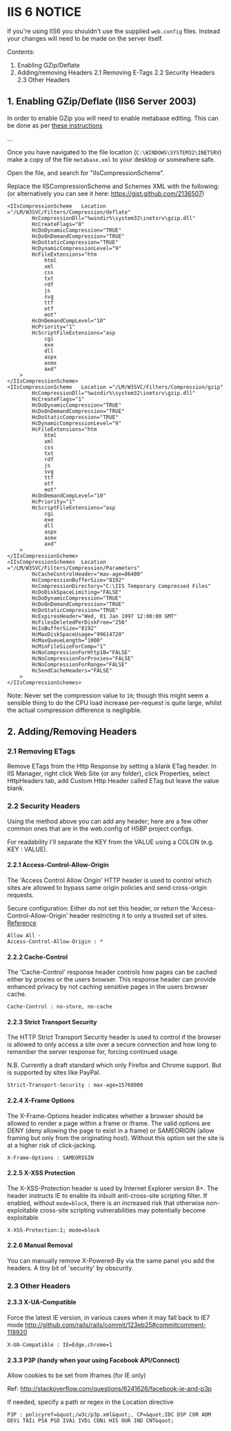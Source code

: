 # IIS 6 NOTICE

If you're using IIS6 you shouldn't use the supplied `web.config` files.
Instead your changes will need to be made on the server itself.

Contents:

1. Enabling GZip/Deflate
2. Adding/removing Headers
2.1 Removing E-Tags
2.2 Security Headers
2.3 Other Headers


## 1. Enabling GZip/Deflate (IIS6 Server 2003)

In order to enable GZip you will need to enable metabase editing. This can be
done as per [these
instructions](http://www.microsoft.com/technet/prodtechnol/WindowsServer2003/Library/IIS/1d1e5de4-fd63-40cd-bc5d-c20521548eed.mspx?mfr=true)

...

Once you have navigated to the file location (`C:\WINDOWS\SYSTEM32\INETSRV`)
make a copy of the file `metabase.xml` to your desktop or somewhere safe.

Open the file, and search for "IIsCompressionScheme".

Replace the IISCompressionScheme and Schemes XML with the following: (or
alternatively you can see it here: https://gist.github.com/2136507)

```
<IIsCompressionScheme   Location ="/LM/W3SVC/Filters/Compression/deflate"
        HcCompressionDll="%windir%\system32\inetsrv\gzip.dll"
        HcCreateFlags="0"
        HcDoDynamicCompression="TRUE"
        HcDoOnDemandCompression="TRUE"
        HcDoStaticCompression="TRUE"
        HcDynamicCompressionLevel="9"
        HcFileExtensions="htm
            html
            xml
            css
            txt
            rdf
            js
            svg
            ttf
            otf
            eot"
        HcOnDemandCompLevel="10"
        HcPriority="1"
        HcScriptFileExtensions="asp
            cgi
            exe
            dll
            aspx
            asmx
            axd"
    >
</IIsCompressionScheme>
<IIsCompressionScheme   Location ="/LM/W3SVC/Filters/Compression/gzip"
        HcCompressionDll="%windir%\system32\inetsrv\gzip.dll"
        HcCreateFlags="1"
        HcDoDynamicCompression="TRUE"
        HcDoOnDemandCompression="TRUE"
        HcDoStaticCompression="TRUE"
        HcDynamicCompressionLevel="9"
        HcFileExtensions="htm
            html
            xml
            css
            txt
            rdf
            js
            svg
            ttf
            otf
            eot"
        HcOnDemandCompLevel="10"
        HcPriority="1"
        HcScriptFileExtensions="asp
            cgi
            exe
            dll
            aspx
            asmx
            axd"
    >
</IIsCompressionScheme>
<IIsCompressionSchemes  Location ="/LM/W3SVC/Filters/Compression/Parameters"
        HcCacheControlHeader="max-age=86400"
        HcCompressionBufferSize="8192"
        HcCompressionDirectory="C:\IIS Temporary Compressed Files"
        HcDoDiskSpaceLimiting="FALSE"
        HcDoDynamicCompression="TRUE"
        HcDoOnDemandCompression="TRUE"
        HcDoStaticCompression="TRUE"
        HcExpiresHeader="Wed, 01 Jan 1997 12:00:00 GMT"
        HcFilesDeletedPerDiskFree="256"
        HcIoBufferSize="8192"
        HcMaxDiskSpaceUsage="99614720"
        HcMaxQueueLength="1000"
        HcMinFileSizeForComp="1"
        HcNoCompressionForHttp10="FALSE"
        HcNoCompressionForProxies="FALSE"
        HcNoCompressionForRange="FALSE"
        HcSendCacheHeaders="FALSE"
    >
</IIsCompressionSchemes>
```

Note: Never set the compression value to `10`; though this might seem a
sensible thing to do the CPU load increase per-request is quite large, whilst
the actual compression difference is negligible.


## 2. Adding/Removing Headers

### 2.1 Removing ETags

Remove ETags from the Http Response by setting a blank ETag header. In IIS
Manager, right click Web Site (or any folder), click Properties, select
HttpHeaders tab, add Custom Http Header called ETag but leave the value blank.

### 2.2 Security Headers

Using the method above you can add any header; here are a few other common ones
that are in the web.config of H5BP project configs.

For readability I'll separate the KEY from the VALUE using a COLON (e.g. KEY :
VALUE).

#### 2.2.1 Access-Control-Allow-Origin

The 'Access Control Allow Origin' HTTP header is used to control which sites
are allowed to bypass same origin policies and send cross-origin requests.

Secure configuration: Either do not set this header, or return the
'Access-Control-Allow-Origin' header restricting it to only a trusted set of
sites. [Reference](http://enable-cors.org/)

```
Allow All -
Access-Control-Allow-Origin : *
```

#### 2.2.2 Cache-Control

The 'Cache-Control' response header controls how pages can be cached either by
proxies or the users browser. This response header can provide enhanced privacy
by not caching sensitive pages in the users browser cache.

```
Cache-Control : no-store, no-cache
```

#### 2.2.3 Strict Transport Security

The HTTP Strict Transport Security header is used to control if the browser is
allowed to only access a site over a secure connection and how long to remember
the server response for, forcing continued usage.

N.B. Currently a draft standard which only Firefox and Chrome support. But is
supported by sites like PayPal.

```
Strict-Transport-Security : max-age=15768000
```

#### 2.2.4 X-Frame Options


The X-Frame-Options header indicates whether a browser should be allowed to
render a page within a frame or iframe. The valid options are DENY (deny
allowing the page to exist in a frame) or SAMEORIGIN (allow framing but only
from the originating host). Without this option set the site is at a higher risk
of click-jacking.

```
X-Frame-Options : SAMEORIGIN
```

#### 2.2.5 X-XSS Protection

The X-XSS-Protection header is used by Internet Explorer version 8+. The header
instructs IE to enable its inbuilt anti-cross-site scripting filter.  If
enabled, without `mode=block`, there is an increased risk that otherwise
non-exploitable cross-site scripting vulnerabilities may potentially become
exploitable

```
X-XSS-Protection:1; mode=block
```

#### 2.2.6 Manual Removal

You can manually remove X-Powered-By via the same panel you add the headers.
A tiny bit of 'security' by obscurity.

### 2.3 Other Headers

#### 2.3.3 X-UA-Compatible

Force the latest IE version, in various cases when it may fall back to IE7 mode
http://github.com/rails/rails/commit/123eb25#commitcomment-118920

```
X-UA-Compatible : IE=Edge,chrome=1
```

#### 2.3.3 P3P (handy when your using Facebook API/Connect)

Allow cookies to be set from iframes (for IE only)

Ref: http://stackoverflow.com/questions/6241626/facebook-ie-and-p3p

If needed, specify a path or regex in the Location directive

```
P3P : policyref=&quot;/w3c/p3p.xml&quot;, CP=&quot;IDC DSP COR ADM DEVi TAIi PSA PSD IVAi IVDi CONi HIS OUR IND CNT&quot;
```
